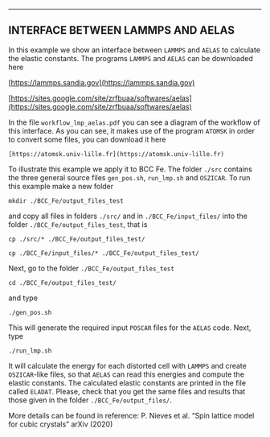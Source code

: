 
-----------------------------------
INTERFACE BETWEEN LAMMPS AND AELAS
-----------------------------------

In this example we show an interface between ```LAMMPS``` and ```AELAS``` to calculate the elastic constants. The programs ```LAMMPS``` and ```AELAS``` can be downloaded here

[https://lammps.sandia.gov](https://lammps.sandia.gov)

[https://sites.google.com/site/zrfbuaa/softwares/aelas](https://sites.google.com/site/zrfbuaa/softwares/aelas)

In the file ```workflow_lmp_aelas.pdf``` you can see a diagram of the workflow of this interface.
As you can see, it makes use of the program ```ATOMSK``` in order to convert some files, you can download it here 

```[https://atomsk.univ-lille.fr](https://atomsk.univ-lille.fr)```

To illustrate this example we apply it to BCC Fe. The folder ```./src``` contains the three general source files ```gen_pos.sh```, ```run_lmp.sh``` and ```OSZICAR```.
To run this example make a new folder

```mkdir ./BCC_Fe/output_files_test```

and copy all files in folders ```./src/``` and in ```./BCC_Fe/input_files/``` into the folder ```./BCC_Fe/output_files_test```, that is

```cp ./src/* ./BCC_Fe/output_files_test/```

```cp ./BCC_Fe/input_files/* ./BCC_Fe/output_files_test/```

Next, go to the folder ```./BCC_Fe/output_files_test```

```cd ./BCC_Fe/output_files_test/```

and type 

```./gen_pos.sh```

This will generate the required input ```POSCAR``` files for the ```AELAS``` code. Next, type

```./run_lmp.sh```

It will calculate the energy for each distorted cell with ```LAMMPS``` and create ```OSZICAR```-like files, so that ```AELAS``` can read this energies and compute the elastic constants. The calculated elastic constants are printed in the file called ```ELADAT```. Please, check that you get the same files and results that those given in the folder ```./BCC_Fe/output_files/```.

More details can be found in reference: 
P. Nieves et al. “Spin lattice model for cubic crystals” arXiv (2020)
